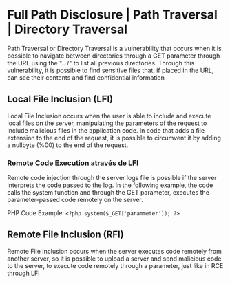 # Full Path Disclosure | Path Traversal | Directory Traversal
Path Traversal or Directory Traversal is a vulnerability that occurs when it is possible to navigate between directories through a GET parameter through the URL using the ".. /" to list all previous directories. Through this vulnerability, it is possible to find sensitive files that, if placed in the URL, can see their contents and find confidential information
## Local File Inclusion (LFI)
Local File Inclusion occurs when the user is able to include and execute local files on the server, manipulating the parameters of the request to include malicious files in the application code. In code that adds a file extension to the end of the request, it is possible to circumvent it by adding a nullbyte (%00) to the end of the request.

### Remote Code Execution através de LFI
Remote code injection through the server logs file is possible if the server interprets the code passed to the log. In the following example, the code calls the system function and through the GET parameter, executes the parameter-passed code remotely on the server.

PHP Code Example: `<?php system($_GET['parammeter']); ?>`

## Remote File Inclusion (RFI)
Remote File Inclusion occurs when the server executes code remotely from another server, so it is possible to upload a server and send malicious code to the server, to execute code remotely through a parameter, just like in RCE through LFI